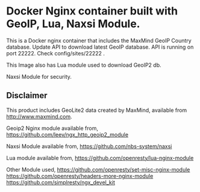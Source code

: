 # Docker Nginx container built with GeoIP, Lua, Naxsi Module. 

This is a Docker nginx container that includes the MaxMind GeoIP Country database. Update API to download latest GeoIP database. API is running on port 22222. Check config/sites/22222 .
 
 This Image also has Lua module used to download GeoIP2 db.
 
 Naxsi Module for security.

## Disclaimer

This product includes GeoLite2 data created by MaxMind, available from
<a href="http://www.maxmind.com">http://www.maxmind.com</a>.

Geoip2 Nginx module available from,
https://github.com/leev/ngx_http_geoip2_module

Naxsi Module available from,
https://github.com/nbs-system/naxsi

Lua module available from,
https://github.com/openresty/lua-nginx-module

Other Module used,
https://github.com/openresty/set-misc-nginx-module
https://github.com/openresty/headers-more-nginx-module
https://github.com/simplresty/ngx_devel_kit
